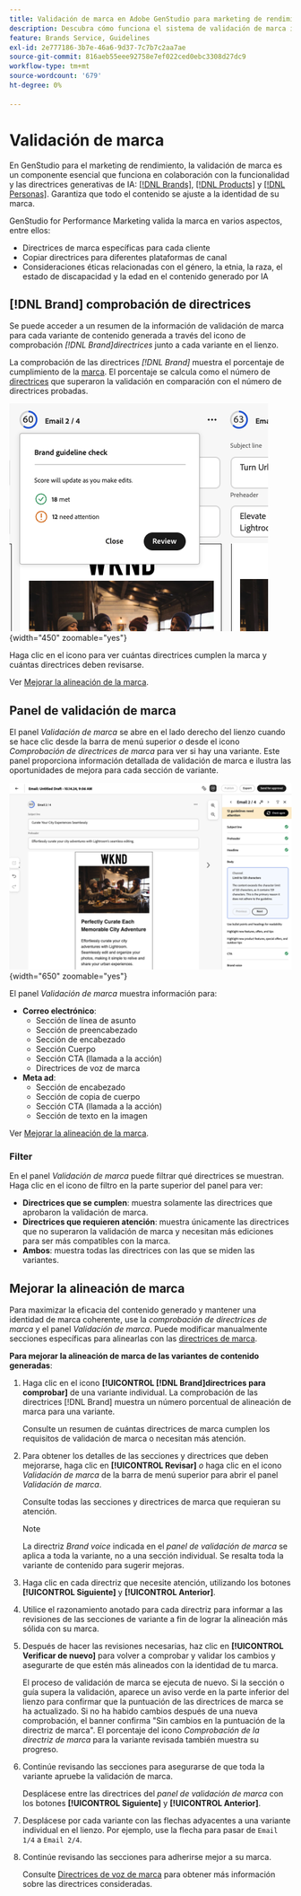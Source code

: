 ```yaml
---
title: Validación de marca en Adobe GenStudio para marketing de rendimiento
description: Descubra cómo funciona el sistema de validación de marca integrado en GenStudio para el marketing de rendimiento.
feature: Brands Service, Guidelines
exl-id: 2e777186-3b7e-46a6-9d37-7c7b7c2aa7ae
source-git-commit: 816aeb55eee92758e7ef022ced0ebc3308d27dc9
workflow-type: tm+mt
source-wordcount: '679'
ht-degree: 0%

---
```


# Validación de marca

En GenStudio para el marketing de rendimiento, la validación de marca es un componente esencial que funciona en colaboración con la funcionalidad y las directrices generativas de IA: [[!DNL Brands]](/help/user-guide/guidelines/brands.md), [[!DNL Products]](/help/user-guide/guidelines/products.md) y [[!DNL Personas]](/help/user-guide/guidelines/personas.md). Garantiza que todo el contenido se ajuste a la identidad de su marca.

GenStudio for Performance Marketing valida la marca en varios aspectos, entre ellos:

* Directrices de marca específicas para cada cliente
* Copiar directrices para diferentes plataformas de canal
* Consideraciones éticas relacionadas con el género, la etnia, la raza, el estado de discapacidad y la edad en el contenido generado por IA

## [!DNL Brand] comprobación de directrices

Se puede acceder a un resumen de la información de validación de marca para cada variante de contenido generada a través del icono de comprobación _[!DNL Brand]directrices_ junto a cada variante en el lienzo.

La comprobación de las directrices _[!DNL Brand]_ muestra el porcentaje de cumplimiento de la [marca](brands.md). El porcentaje se calcula como el número de [directrices](overview.md) que superaron la validación en comparación con el número de directrices probadas.

![[!DNL Brand] comprobación de directrices](/help/assets/brand-guidelines-check.png){width="450" zoomable="yes"}

Haga clic en el icono para ver cuántas directrices cumplen la marca y cuántas directrices deben revisarse.

Ver [Mejorar la alineación de la marca](#improve-brand-alignment).

## Panel de validación de marca

El panel _Validación de marca_ se abre en el lado derecho del lienzo cuando se hace clic desde la barra de menú superior _o_ desde el icono _Comprobación de directrices de marca_ para ver si hay una variante. Este panel proporciona información detallada de validación de marca e ilustra las oportunidades de mejora para cada sección de variante.

![[!DNL Brand] panel de validación](/help/assets/brand-validation-panel.png){width="650" zoomable="yes"}

El panel _Validación de marca_ muestra información para:

* **Correo electrónico**:
   * Sección de línea de asunto
   * Sección de preencabezado
   * Sección de encabezado
   * Sección Cuerpo
   * Sección CTA (llamada a la acción)
   * Directrices de voz de marca
* **Meta ad**:
   * Sección de encabezado
   * Sección de copia de cuerpo
   * Sección CTA (llamada a la acción)
   * Sección de texto en la imagen

Ver [Mejorar la alineación de la marca](#improve-brand-alignment).

### Filter

En el panel _Validación de marca_ puede filtrar qué directrices se muestran. Haga clic en el icono de filtro en la parte superior del panel para ver:

* **Directrices que se cumplen**: muestra solamente las directrices que aprobaron la validación de marca.
* **Directrices que requieren atención**: muestra únicamente las directrices que no superaron la validación de marca y necesitan más ediciones para ser más compatibles con la marca.
* **Ambos**: muestra todas las directrices con las que se miden las variantes.

## Mejorar la alineación de marca

Para maximizar la eficacia del contenido generado y mantener una identidad de marca coherente, use la _comprobación de directrices de marca_ y el panel _Validación de marca_. Puede modificar manualmente secciones específicas para alinearlas con las [directrices de marca](brands.md).

**Para mejorar la alineación de marca de las variantes de contenido generadas**:

1. Haga clic en el icono **[!UICONTROL [!DNL Brand]directrices para comprobar]** de una variante individual. La comprobación de las directrices [!DNL Brand] muestra un número porcentual de alineación de marca para una variante.

   Consulte un resumen de cuántas directrices de marca cumplen los requisitos de validación de marca o necesitan más atención.

1. Para obtener los detalles de las secciones y directrices que deben mejorarse, haga clic en **[!UICONTROL Revisar]** _o_ haga clic en el icono _Validación de marca_ de la barra de menú superior para abrir el panel _Validación de marca_.

   Consulte todas las secciones y directrices de marca que requieran su atención.

   >[!NOTE]
   >
   > La directriz _Brand voice_ indicada en el _panel de validación de marca_ se aplica a toda la variante, no a una sección individual. Se resalta toda la variante de contenido para sugerir mejoras.

1. Haga clic en cada directriz que necesite atención, utilizando los botones **[!UICONTROL Siguiente]** y **[!UICONTROL Anterior]**.

1. Utilice el razonamiento anotado para cada directriz para informar a las revisiones de las secciones de variante a fin de lograr la alineación más sólida con su marca.


1. Después de hacer las revisiones necesarias, haz clic en **[!UICONTROL Verificar de nuevo]** para volver a comprobar y validar los cambios y asegurarte de que estén más alineados con la identidad de tu marca.

   El proceso de validación de marca se ejecuta de nuevo. Si la sección o guía supera la validación, aparece un aviso verde en la parte inferior del lienzo para confirmar que la puntuación de las directrices de marca se ha actualizado. Si no ha habido cambios después de una nueva comprobación, el banner confirma &quot;Sin cambios en la puntuación de la directriz de marca&quot;. El porcentaje del icono _Comprobación de la directriz de marca_ para la variante revisada también muestra su progreso.

1. Continúe revisando las secciones para asegurarse de que toda la variante apruebe la validación de marca.

   Desplácese entre las directrices del _panel de validación de marca_ con los botones **[!UICONTROL Siguiente]** y **[!UICONTROL Anterior]**.

1. Desplácese por cada variante con las flechas adyacentes a una variante individual en el lienzo. Por ejemplo, use la flecha para pasar de `Email 1/4` a `Email 2/4`.
1. Continúe revisando las secciones para adherirse mejor a su marca.

   Consulte [Directrices de voz de marca](/help/user-guide/guidelines/brands.md#brand-voice-guidelines) para obtener más información sobre las directrices consideradas.
